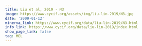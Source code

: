 ```yaml
---
title: Liu et al, 2019 - N3
image: https://www.cycif.org/assets/img/liu-lin-2019/N3.jpg
date: '2009-01-12'
minerva_link: https://www.cycif.org/data/liu-lin-2019/N3.html
info_link: https://www.cycif.org/data/liu-lin-2019/index.html
show_page_link: false
tag: MEL
---
```

